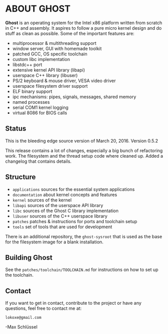 # ABOUT GHOST
**Ghost** is an operating system for the Intel x86 platform written
from scratch in C++ and assembly. It aspires to follow a pure
micro kernel design and do stuff as clean as possible. Some of the
important features are:

- multiprocessor & multithreading support
- window server, GUI with homemade toolkit
- patched GCC, OS specific toolchain
- custom libc implementation
- libstdc++ port
- extensive kernel API library (libapi)
- userspace C++ library (libuser)
- PS/2 keyboard & mouse driver, VESA video driver
- userspace filesystem driver support
- ELF binary support
- ipc mechanisms: pipes, signals, messages, shared memory
- named processes
- serial COM1 kernel logging
- virtual 8086 for BIOS calls

## Status
This is the bleeding edge source version of March 20, 2016.
Version 0.5.2

This release contains a lot of changes, especially a big bunch
of refactoring work. The filesystem and the thread setup code
where cleaned up. Added a changelog that contains details.

## Structure
- `applications`
	sources for the essential system applications
- `documentation`
	about kernel concepts and features
- `kernel`
	sources of the kernel
- `libapi`
	sources of the userspace API library
- `libc`
	sources of the Ghost C library implementation
- `libuser`
	sources of the C++ userspace library
- `patches`
	patches & instructions for ports and toolchain setup
- `tools`
	set of tools that are used for development

There is an additional repository, the `ghost-sysroot` that is used as the
base for the filesystem image for a blank installation.

## Building Ghost
See the `patches/toolchain/TOOLCHAIN.md` for instructions on how to set up the
toolchain.

## Contact
If you want to get in contact, contribute to the project or have any questions,
feel free to contact me at:

	lokoxe@gmail.com
	
-Max Schlüssel
